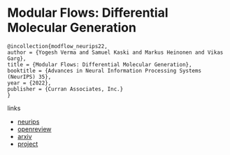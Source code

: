 # Modular Flows: Differential Molecular Generation

```
@incollection{modflow_neurips22,
author = {Yogesh Verma and Samuel Kaski and Markus Heinonen and Vikas Garg},
title = {Modular Flows: Differential Molecular Generation},
booktitle = {Advances in Neural Information Processing Systems (NeurIPS) 35},
year = {2022},
publisher = {Curran Associates, Inc.}
}
```

links
- [neurips](https://nips.cc/Conferences/2022/Schedule?showEvent=53126)
- [openreview](https://openreview.net/forum?id=Xo8_yHyw4S)
- [arxiv](https://arxiv.org/abs/2210.06032)
- [project](https://yogeshverma1998.github.io/ModFlow/)
